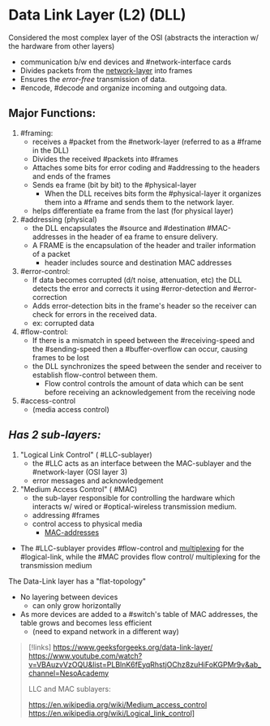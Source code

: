 
# Data Link Layer (L2) (DLL)

Considered the most complex layer of the OSI (abstracts the interaction w/ the hardware from other layers)
- communication b/w end devices and #network-interface cards
- Divides packets from the [network-layer](/networking/OSI/network-layer.md) into frames
- Ensures the *error-free* transmission of data.
- #encode, #decode and organize incoming and outgoing data.

## Major Functions:
1. #framing: 
	- receives a #packet from the #network-layer (referred to as a #frame in the DLL)
	- Divides the received #packets into #frames 
	- Attaches some bits for error coding and #addressing to the headers and ends of the frames
	- Sends ea frame (bit by bit) to the #physical-layer 
		- When the DLL receives bits form the #physical-layer it organizes them into a #frame and sends them to the network layer.
	- helps differentiate ea frame from the last (for physical layer)
2. #addressing (physical)
	- the DLL encapsulates the #source and #destination #MAC-addresses in the header of ea frame to ensure delivery.
	- A FRAME is the encapsulation of the header and trailer information of a packet
		- header includes source and destination MAC addresses
3. #error-control:
	- If data becomes corrupted (d/t noise, attenuation, etc) the DLL detects the error and corrects it using #error-detection and #error-correction
	- Adds error-detection bits in the frame's header so the receiver can check for errors in the received data.
	- ex: corrupted data
4. #flow-control:
	- If there is a mismatch in speed between the #receiving-speed and the #sending-speed then a #buffer-overflow can occur, causing frames to be lost
	- the DLL synchronizes the speed between the sender and receiver to establish flow-control between them.
		- Flow control controls the amount of data which can be sent before receiving an acknowledgement from the receiving node
5. #access-control
	- (media access control)

## *Has 2 sub-layers:*
1. "Logical Link Control" ( #LLC-sublayer)
	- the #LLC acts as an interface between the MAC-sublayer and the #network-layer (OSI layer 3)
	- error messages and acknowledgement
2. "Medium Access Control" ( #MAC)
	- the sub-layer responsible for controlling the hardware which interacts w/ wired or #optical-wireless transmission medium.
	- addressing #frames 
	- control access to physical media
		- [MAC-addresses](/networking/OSI/MAC-addresses.md) 
- The #LLC-sublayer provides #flow-control and [multiplexing](/networking/OSI/multiplexing.md) for the #logical-link, while the #MAC provides flow control/ multiplexing for the transmission medium

The Data-Link layer has a "flat-topology"
- No layering between devices
	- can only grow horizontally
- As more devices are added to a #switch's table of MAC addresses, the table grows and becomes less efficient
	- (need to expand network in a different way)

>[!links]
>https://www.geeksforgeeks.org/data-link-layer/
>https://www.youtube.com/watch?v=VBAuzvVzOQU&list=PLBlnK6fEyqRhstjOChz8zuHiFoKGPMr9v&ab_channel=NesoAcademy
>
> LLC and MAC sublayers:
> 
> https://en.wikipedia.org/wiki/Medium_access_control
> https://en.wikipedia.org/wiki/Logical_link_control]



